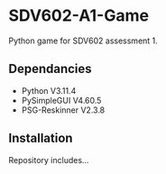 # SDV602-A1-Game
Python game for SDV602 assessment 1.


## Dependancies
- Python V3.11.4
- PySimpleGUI V4.60.5
- PSG-Reskinner V2.3.8



## Installation


Repository includes...

